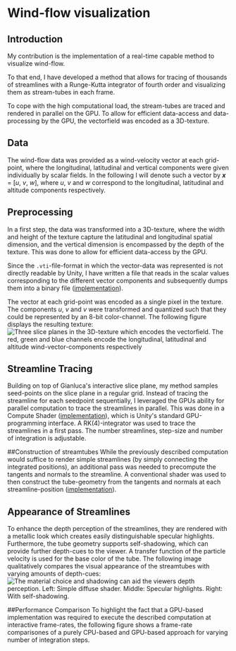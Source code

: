 # Wind-flow visualization

<!---What was my meta-goal?-->
## Introduction
My contribution is the implementation of a real-time capable method to visualize wind-flow. 
<!---What is my high-level approach?-->
To that end, I have developed a method that allows for tracing of thousands of streamlines with a Runge-Kutta integrator of fourth order and visualizing them as stream-tubes in each frame. 
<!---How did I achieve that on a lower level.-->
To cope with the high computational load, the stream-tubes are traced and rendered in parallel on the GPU. To allow for efficient data-access and data-processing by the GPU, the vectorfield was encoded as a 3D-texture.

<!---I give a short recap of the data and explain how it was preprocessed.-->
## Data
The wind-flow data was provided as a wind-velocity vector at each grid-point, where the longitudinal, latitudinal and vertical components were given individually by scalar fields. In the following I will denote such a vector by ***x*** = [_u_, _v_, _w_], where _u_, _v_ and _w_ correspond to the longitudinal, latitudinal and altitude components respectively.

<!---What king of preprocessing was done? Why?-->
## Preprocessing
In a first step, the data was transformed into a 3D-texture, where the width and height of the texture capture the latitudinal and longitudinal spatial dimension, and the vertical dimension is encompassed by the depth of the texture. This was done to allow for efficient data-access by the GPU.

<!---How was the data accessed?-->
Since the ```.vti```-file-format in which the vector-data was represented is not directly readable by Unity, I have written a file that reads in the scalar values corresponding to the different vector components and subsequently dumps them into a binary file ([implementation](https://github.com/danielettog/CloudVis/blob/main/VTKscripts/vectorfield/TransformData.cpp)).

<!---How was the data encoded?-->
The vector at each grid-point was encoded as a single pixel in the texture. The components _u_, _v_ and _v_ were transformed and quantized such that they could be represented by an 8-bit color-channel. The following figure displays the resulting texture:
![Three slice planes in the 3D-texture which encodes the vectorfield. The red, green and blue channels encode the longitudinal, latitudinal and altitude wind-vector-components respectively](https://github.com/danielettog/CloudVis/blob/main/CloudVis/Assets/Scripts/VectorFieldVisualization/3dtexture.PNG)

## Streamline Tracing
Building on top of Gianluca's interactive slice plane, my method samples seed-points on the slice plane in a regular grid. Instead of tracing the streamline for each seedpoint sequentially, I leveraged the GPUs ability for parallel computation to trace the streamlines in parallel. This was done in a Compute Shader ([implementation](https://github.com/danielettog/CloudVis/blob/main/CloudVis/Assets/Scripts/VectorFieldVisualizationCompute.compute)), which is Unity's standard GPU-programming interface. A RK(4)-integrator was used to trace the streamlines in a first pass. The number streamlines, step-size and number of integration is adjustable.

##Construction of streamtubes
While the previously described computation would suffice to render simple streamlines (by simply connecting the integrated positions), an additional pass was needed to precompute the tangents and normals to the streamline. A conventional shader was used to then construct the tube-geometry from the tangents and normals at each streamline-position ([implementation](https://github.com/danielettog/CloudVis/blob/main/CloudVis/Assets/Scripts/VectorFieldVisualization/TubeShader.shader)).

## Appearance of Streamlines
To enhance the depth perception of the streamlines, they are rendered with a metallic look which creates easily distinguishable specular highlights. Furthermore, the tube geometry supports self-shadowing, which can provide further depth-cues to the viewer. A transfer function of the particle velocity is used for the base color of the tube. The following image qualitatively compares the visual appearance of the streamtubes with varying amounts of depth-cues:
![The material choice and shadowing can aid the viewers depth perception. Left: Simple diffuse shader. Middle: Specular highlights. Right: With self-shadowing.](https://github.com/danielettog/CloudVis/blob/main/CloudVis/Assets/Scripts/VectorFieldVisualization/depthcues.jpg)

##Performance Comparison
To highlight the fact that a GPU-based implementation was required to execute the described computation at interactive frame-rates, the following figure shows a frame-rate comparisones of a purely CPU-based and GPU-based approach for varying number of integration steps.

